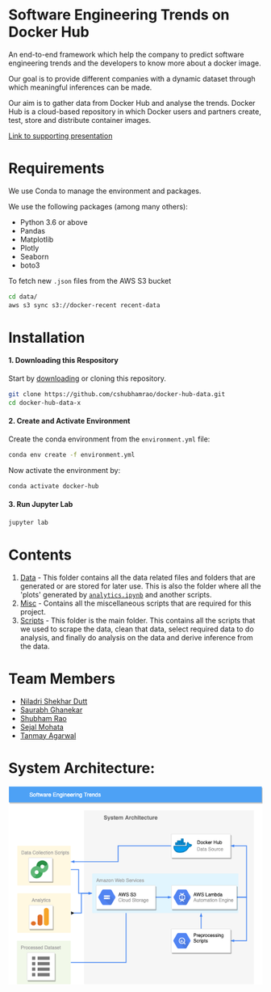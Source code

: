 Software Engineering Trends on Docker Hub
=========================================

An end-to-end framework which help the company to predict software engineering trends and the 
developers to know more about a docker image.

Our goal is to provide different companies with a dynamic dataset through which meaningful 
inferences can be made.

Our aim is to gather data from Docker Hub and analyse the trends. Docker Hub is a cloud-based 
repository in which Docker users and partners create, test, store and distribute container images.



[Link to supporting presentation](https://docs.google.com/presentation/d/e/2PACX-1vRYW2h1RpzSf2xW9IkXTWE1dO0OaSB1LDanfV2A3b3Xwh-b_ysXvjpMaLppG9HBf57lRPmBay9EY7ZJ/pub?start=false&loop=true&delayms=5000)
# Requirements
We use Conda to manage the environment and packages.

We use the following packages (among many others):
- Python 3.6 or above
- Pandas
- Matplotlib
- Plotly
- Seaborn
- boto3

To fetch new ```.json``` files from the AWS S3 bucket
```bash
cd data/
aws s3 sync s3://docker-recent recent-data
```

# Installation
#### 1. Downloading this Respository
Start by [downloading](https://github.com/cshubhamrao/docker-hub-data-x/archive/master.zip) or 
cloning this repository.
```bash
git clone https://github.com/cshubhamrao/docker-hub-data.git
cd docker-hub-data-x
```

#### 2. Create and Activate Environment
Create the conda environment from the `environment.yml` file:

```bash
conda env create -f environment.yml
```

Now activate the environment by:

```bash
conda activate docker-hub
```

#### 3. Run Jupyter Lab

```bash
jupyter lab
```

# Contents
1. [Data](data/) - This folder contains all the data related files and folders that are generated or
 are stored for later use. 
This is also the folder where all the 'plots' generated by 
[```analytics.ipynb```](scripts/analytics.ipynb) and another scripts.
2. [Misc](misc/) - Contains all the miscellaneous scripts that are required for this project.
3. [Scripts](scripts/) - This folder is the main folder. This contains all the scripts that we used 
to scrape the data, clean that data, 
select required data to do analysis, and finally do analysis on the data and derive inference from 
the data.

# Team Members
- [Niladri Shekhar Dutt](https://github.com/niladridutt)
- [Saurabh Ghanekar](https://github.com/Dexter2389)
- [Shubham Rao](https://github.com/cshubhamrao)
- [Sejal Mohata](https://github.com/SMohata)
- [Tanmay Agarwal](https://github.com/tanmay7270)

# System Architecture:
![Architecture](Datax_architecture.png)
